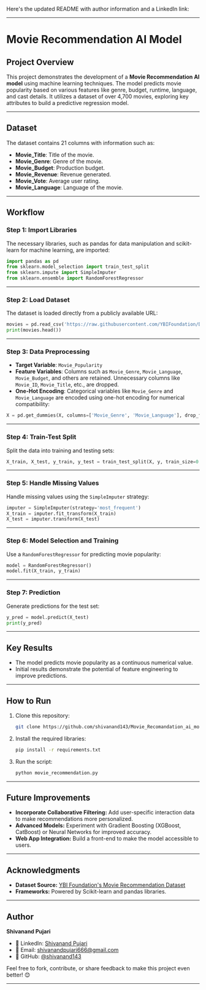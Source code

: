 Here's the updated README with author information and a LinkedIn link:

---

# Movie Recommendation AI Model

## Project Overview
This project demonstrates the development of a **Movie Recommendation AI model** using machine learning techniques. The model predicts movie popularity based on various features like genre, budget, runtime, language, and cast details. It utilizes a dataset of over 4,700 movies, exploring key attributes to build a predictive regression model.

---

## Dataset
The dataset contains 21 columns with information such as:
- **Movie_Title**: Title of the movie.  
- **Movie_Genre**: Genre of the movie.  
- **Movie_Budget**: Production budget.  
- **Movie_Revenue**: Revenue generated.  
- **Movie_Vote**: Average user rating.  
- **Movie_Language**: Language of the movie.  

---

## Workflow

### Step 1: Import Libraries
The necessary libraries, such as pandas for data manipulation and scikit-learn for machine learning, are imported:
```python
import pandas as pd
from sklearn.model_selection import train_test_split
from sklearn.impute import SimpleImputer
from sklearn.ensemble import RandomForestRegressor
```

---

### Step 2: Load Dataset
The dataset is loaded directly from a publicly available URL:
```python
movies = pd.read_csv('https://raw.githubusercontent.com/YBIFoundation/Dataset/main/Movies%20Recommendation.csv')
print(movies.head())
```

---

### Step 3: Data Preprocessing
- **Target Variable**: `Movie_Popularity`
- **Feature Variables**: Columns such as `Movie_Genre`, `Movie_Language`, `Movie_Budget`, and others are retained. Unnecessary columns like `Movie_ID`, `Movie_Title`, etc., are dropped.
- **One-Hot Encoding**: Categorical variables like `Movie_Genre` and `Movie_Language` are encoded using one-hot encoding for numerical compatibility:
```python
X = pd.get_dummies(X, columns=['Movie_Genre', 'Movie_Language'], drop_first=True)
```

---

### Step 4: Train-Test Split
Split the data into training and testing sets:
```python
X_train, X_test, y_train, y_test = train_test_split(X, y, train_size=0.8, random_state=2529)
```

---

### Step 5: Handle Missing Values
Handle missing values using the `SimpleImputer` strategy:
```python
imputer = SimpleImputer(strategy='most_frequent')
X_train = imputer.fit_transform(X_train)
X_test = imputer.transform(X_test)
```

---

### Step 6: Model Selection and Training
Use a `RandomForestRegressor` for predicting movie popularity:
```python
model = RandomForestRegressor()
model.fit(X_train, y_train)
```

---

### Step 7: Prediction
Generate predictions for the test set:
```python
y_pred = model.predict(X_test)
print(y_pred)
```

---

## Key Results
- The model predicts movie popularity as a continuous numerical value.  
- Initial results demonstrate the potential of feature engineering to improve predictions.

---

## How to Run
1. Clone this repository:
   ```bash
   git clone https://github.com/shivanand143/Movie_Recomandation_ai_model.git
   ```
2. Install the required libraries:
   ```bash
   pip install -r requirements.txt
   ```
3. Run the script:
   ```bash
   python movie_recommendation.py
   ```

---

## Future Improvements
- **Incorporate Collaborative Filtering:** Add user-specific interaction data to make recommendations more personalized.  
- **Advanced Models:** Experiment with Gradient Boosting (XGBoost, CatBoost) or Neural Networks for improved accuracy.  
- **Web App Integration:** Build a front-end to make the model accessible to users.

---

## Acknowledgments
- **Dataset Source:** [YBI Foundation's Movie Recommendation Dataset](https://github.com/YBIFoundation/Dataset)  
- **Frameworks:** Powered by Scikit-learn and pandas libraries.

---

## Author
**Shivanand Pujari**  
- 💼 LinkedIn: [Shivanand Pujari](https://www.linkedin.com/in/143shiva)  
- 📧 Email: shivanandpujari666@gmail.com  
- 🐙 GitHub: [@shivanand143](https://github.com/shivanand143)  

Feel free to fork, contribute, or share feedback to make this project even better! 😊

---
